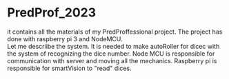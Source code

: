 # PredProf_2023
it contains all the materials of my PredProffessional project. The project has done with raspberry pi 3 and NodeMCU.  
Let me descriibe the system. It is needed to make autoRoller for dicec with the system of recognizing the dice number.
Node MCU  is responsible for communication with server and moving all the mechanics.
Raspberry pi is responsible for smartVision to "read" dices.  
